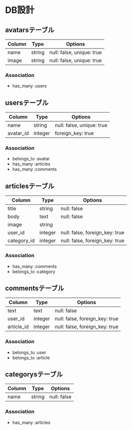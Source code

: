 # DB設計

## avatarsテーブル

|Column|Type|Options|
|------|----|-------|
|name|string|null: false, unique: true|
|image|string|null: false, unique: true|

### Association
- has_many :users


## usersテーブル

|Column|Type|Options|
|------|----|-------|
|name|string|null: false, unique: true|
|avatar_id|integer|foreign_key: true|

### Association
- belongs_to :avatar
- has_many :articles
- has_many :comments


## articlesテーブル

|Column|Type|Options|
|------|----|-------|
|title|string|null: false|
|body|text|null: false|
|image|string||
|user_id|integer|null: false, foreign_key: true|
|category_id|integer|null: false, foreign_key: true|

### Association
- has_many :comments
- belongs_to :category


## commentsテーブル

|Column|Type|Options|
|------|----|-------|
|text|text|null: false|
|user_id|integer|null: false, foreign_key: true|
|article_id|integer|null: false, foreign_key: true|

### Association
- belongs_to :user
- belongs_to :article


## categorysテーブル
|Column|Type|Options|
|------|----|-------|
|name|string|null: false|

### Association
- has_many :articles
